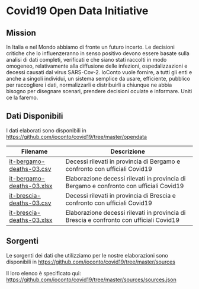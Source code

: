 # Covid19 Open Data Initiative

## Mission
In Italia e nel Mondo abbiamo di fronte un futuro incerto.
Le decisioni critiche che lo influenzeranno in senso positivo devono essere basate sulla analisi di dati completi, verificati e che siano stati raccolti in modo omogeneo, relativamente alla diffusione delle infezioni, ospedalizzazioni e decessi causati dal virus SARS-Cov-2.
IoConto vuole fornire, a tutti gli enti e anche a singoli individui, un sistema semplice da usare, efficiente, pubblico per raccogliere i dati, normalizzarli e distribuirli a chiunque ne abbia bisogno per disegnare scenari, prendere decisioni oculate e informare.
Uniti ce la faremo.

## Dati Disponibili
I dati elaborati sono disponibili in https://github.com/ioconto/covid19/tree/master/opendata

| Filename | Descrizione |
|----------|-------------|
| [it-bergamo-deaths-03.csv](https://github.com/ioconto/covid19/blob/master/opendata/it-bergamo-deaths-03.csv?raw=true)  | Decessi rilevati in provincia di Bergamo e confronto con ufficiali Covid19        |
| [it-bergamo-deaths-03.xlsx](https://github.com/ioconto/covid19/blob/master/opendata/it-bergamo-deaths-03.xlsx?raw=true)  | Elaborazione decessi rilevati in provincia di Bergamo e confronto con ufficiali Covid19        |
| [it-brescia-deaths-03.csv](https://github.com/ioconto/covid19/blob/master/opendata/it-brescia-deaths-03.csv?raw=true)  | Decessi rilevati in provincia di Brescia e confronto con ufficiali Covid19        |
| [it-brescia-deaths-03.xlsx](https://github.com/ioconto/covid19/blob/master/opendata/it-brescia-deaths-03.xlsx?raw=true)  | Elaborazione decessi rilevati in provincia di Brescia e confronto con ufficiali Covid19        |

## Sorgenti
Le sorgenti dei dati che utilizziamo per le nostre elaborazioni sono disponibili in https://github.com/ioconto/covid19/tree/master/sources

Il loro elenco è specificato qui: https://github.com/ioconto/covid19/tree/master/sources/sources.json
